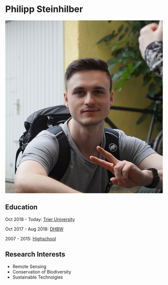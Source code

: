# Philipp Steinhilber

![Me :)](https://github.com/ppstxd/resume/blob/main/mex_xd_01.JPG?raw=true)

## Education

Oct 2018 - Today:  [Trier University](https://www.uni-trier.de/en/)

Oct 2017 - Aug 2018: [DHBW](https://www.dhbw-vs.de/)

2007 - 2015: [Highschool](https://list-gymnasium.de/)


## Research Interests

- Remote Sensing
- Conservation of Biodiversity
- Sustainable Technolgies
